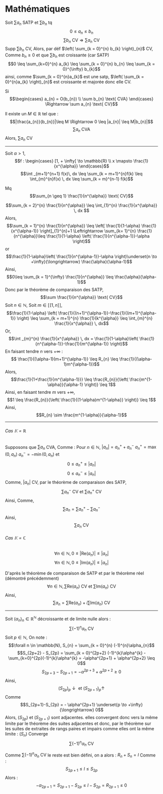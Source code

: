 # Mathématiques
Soit $\sum a_{n}$ SATP et $\sum b_{n}$ tq
$$0 \leq a_{n} \leq b_{n}$$
$$\sum b_{n} \text{ CV} \Rightarrow \sum a_{n} \text{ CV}$$
Supp $\sum b_{n}$ CV, 
Alors, par déf
$\left( \sum_{k = 0}^{n} b_{k} \right)_{n}$ CV, 
Comme $b_{n}\geq 0$ et que $\sum b_{n}$ est croissante (car SATP)
$$0 \leq \sum_{k=0}^{n} a_{k} \leq \sum_{k = 0}^{n} b_{n} \leq \sum_{k = 0}^{\infty} b_{k}$$
ainsi,
comme $\sum_{k = 0}^{n}a_{k}$ est une satp, $\left( \sum_{k = 0}^{n}a_{k} \right)_{n}$ est croissante et majorée donc elle CV.

Si 
$$\begin{cases}
a_{n} = O(b_{n}) \\
\sum b_{n} \text{ CVA}
\end{cases} \Rightarrow \sum a_{n} \text{ CV}$$

Il existe un $M \in \mathbb{R}$ tel que : 
$$|\frac{a_{n}}{b_{n}}|\leq M \Rightarrow 0 \leq |a_{n}| \leq M|b_{n}|$$
$$\sum a_{n} \text{ CVA}$$
Alors, $\sum a_{n}$ CV
___
Soit $\alpha > 1$, 
$$f : \begin{cases}
[1, + \infty[ \to \mathbb{R} \\
x \mapsto \frac{1}{x^{\alpha}}
\end{cases}$$
$$\int _{m+1}^{n+1} f(x)\, dx \leq \sum_{k = m+1}^{n}f(k) \leq \int_{m}^{n}f(x) \, dx \leq \sum_{k = m}^{n-1} f(k)$$

Mq
$$\sum_{n \geq 1} \frac{1}{n^{\alpha}} \text{ CV}$$

$$\sum_{k = 2}^{n} \frac{1}{n^{\alpha}} \leq \int_{1}^{n} \frac{1}{x^{\alpha}}  \, dx $$
Alors, 
$$\sum_{k = 1}^{n} \frac{1}{n^{\alpha}} \leq \left[ \frac{1}{1-\alpha}  \frac{1}{x^{\alpha-1}} \right]_{1}^{n}+1 \Leftrightarrow \sum_{k=  1}^{n} \frac{1}{n^{\alpha}}\leq \frac{1}{1-\alpha} \left( \frac{1}{n^{\alpha-1}}-\alpha \right)$$
or
$$\frac{1}{1-\alpha}\left( \frac{1}{n^{\alpha-1}}-\alpha \right)\underset{n \to +\infty}{\longrightarrow} \frac{\alpha}{\alpha-1}$$
Ainsi, 
$$0\leq \sum_{k = 1}^{\infty} \frac{1}{n^{\alpha}} \leq \frac{\alpha}{\alpha-1}$$
Donc par le théorème de comparaison des SATP, 
$$\sum \frac{1}{n^{\alpha}} \text{ CV}$$
Soit $n \in \mathbb{N}$, 
Soit $m \in [\![1, n]\!]$, 
$$\frac{1}{1-\alpha} \left( \frac{1}{(n+1)^{\alpha-1}}-\frac{1}{(m+1)^{\alpha-1}} \right) \leq \sum_{k = m+1}^{n} \frac{1}{k^{\alpha}} \leq \int_{m}^{n} \frac{1}{x^{\alpha}} \, dx$$
Or, 
$$\int _{m}^{n} \frac{1}{x^{\alpha}} \, dx = \frac{1}{1-\alpha}\left( \frac{1}{n^{\alpha-1}}-\frac{1}{m^{\alpha-1}} \right)$$
En faisant tendre $n$ vers $+ \infty$ : 
$$ \frac{1}{(\alpha-1)(m+1)^{\alpha-1}} \leq R_{n} \leq \frac{1}{(\alpha-1)m^{\alpha-1}}$$
Alors, 
$$\frac{1}{1+\frac{1}{m^{\alpha-1}}} \leq \frac{R_{n}}{\left( \frac{m^{1-\alpha}}{\alpha-1} \right)} \leq 1$$
Ainsi, en faisant tendre $m$ vers $+ \infty$, 
$$1 \leq \frac{R_{n}}{\left( \frac{1}{(1-\alpha)m^{1-\alpha}} \right)} \leq 1$$
Ainsi, 
$$R_{n} \sim \frac{m^{1-\alpha}}{\alpha-1}$$
___
###### Cas $\mathbb{K} = \mathbb{R}$
Supposons que $\sum a_{n}$ CVA, 
Comme :
Pour $n \in \mathbb{N}$, 
$|a_{n}| = a_{n}^{+}+a_{n}^{-}$ 
$a_{n}^{+} = \max(0, a_{n})$
$a_{n}^{-} = -\min(0, a_{n})$
et
$$0 \leq a_{n}^{+} \leq |a_{n}|$$
$$0 \leq a_{n}^{-} \leq |a_{n}|$$
Comme, $|a_{n}|$ CV, par le théorème de comparaison des SATP, 
$$\sum a_{n}^{-} \text{ CV} \text{ et } \sum a_{n}^{+} \text{ CV}$$
Ainsi, 
Comme, 
$$\sum a_{n} = \sum a_{n}^{+} - \sum a_{n}^{-}$$
Ainsi, 
$$\sum a_{n} \text{ CV}$$

###### Cas $\mathbb{K} = \mathbb{C}$
$$\forall n \in \mathbb{N}, 0 \leq |\mathrm{Re}(a_{n})| \leq |a_{n}|$$
$$\forall n \in \mathbb{N}, 0 \leq |\mathrm{Im}(a_{n})| \leq |a_{n}|$$

D'après le théorème de comparaison de SATP et par le théorème réel (démontré précédemment)
$$\forall n\in \mathbb{N}, \sum \mathrm{Re}(a_{n}) \text{ CV et }\sum\mathrm{Im}(a_{n})\text{ CV}$$
Ainsi, 
$$\sum a_{n} = \sum \mathrm{Re}(a_{n}) + i\sum \mathrm{Im}(a_{n}) \text{ CV}$$
___
Soit $(\alpha_{n})_{n} \in \mathbb{R}^{\mathbb{N}}$ décroissante et de limite nulle alors :
$$\sum (-1)^{n}\alpha_{n} \text{ CV}$$
Soit $p \in \mathbb{N},$ 
On note : 
$$\forall n \in \mathbb{N}, S_{n} = \sum_{k = 0}^{n} (-1)^{n}\alpha_{n}$$
$$S_{2p+2} - S_{2p} = \sum_{k = 0}^{2p+2} (-1)^{k}\alpha^{k} - \sum_{k=0}^{2p}(-1)^{k}\alpha^{k} = -\alpha^{2p+1} + \alpha^{2p+2} \leq 0$$
$$S_{2p+3} - S_{2p+1} = -\alpha^{2p+3} + \alpha^{2p+2}\geq 0$$
Ainsi, 
$$(S_{2p})_{p} \downarrow \text{ et }(S_{2p+1})_{p} \uparrow$$
Comme
$$S_{2p+1}-S_{2p} = - \alpha^{2p+1} \underset{p \to +\infty}{\longrightarrow}  0$$
Alors, $(S_{2p})$ et $(S_{2p+1})$ sont adjacentes. 
elles convergent donc vers la même limite par le théorème des suites adjacentes et donc, 
par le théorème sur les suites de extraites de rangs paires et impairs comme elles ont la même limite : $(S_{n})$ Converge
$$\sum(-1)^{n}\alpha_{n} \text{ CV}$$

Comme $\sum(-1)^{n}\alpha_{n} \text{ CV}$ le reste est bien défini, on a alors : 
$R_{n} + S_{n} = l$
Comme : 
$$S_{2p+1} \leq l \leq S_{2p}$$
Alors : 
$$ -\alpha_{2p+1}= S_{2p+1}-S_{2p} \leq l - S_{2p} = R_{2p+1}\leq 0$$

